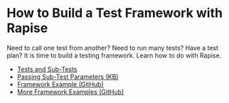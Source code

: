# How to Build a Test Framework with Rapise

Need to call one test from another? Need to run many tests? Have a test plan? It is time to build a testing framework. Learn how to do with Rapise.

- [Tests and Sub-Tests](/Guide/tests_and_sub_tests/)
- [Passing Sub-Test Parameters (KB)](https://www.inflectra.com/Support/KnowledgeBase/KB501.aspx)
- [Framework Example (GitHub)](https://github.com/Inflectra/rapise-framework-examples/tree/master/SpiraFriendlyWithRvlAndUserLib)
- [More Framework Examples (GitHub)](https://github.com/Inflectra/rapise-framework-examples)


